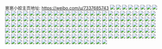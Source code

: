 崽崽小姣主页地址: https://weibo.com/u/7337685743 
![](https://wx4.sinaimg.cn/mw2000/0080Abg3ly1h8wo8e9fqvj318g0xctec.jpg) 
![](https://wx4.sinaimg.cn/mw2000/0080Abg3ly1h8wo8f2bcuj318g0xc7bc.jpg) 
![](https://wx4.sinaimg.cn/mw2000/0080Abg3ly1h8wo8dvrnrj30xc0xdjvd.jpg) 
![](https://wx4.sinaimg.cn/mw2000/0080Abg3ly1h8wo8dirdej30xc0xd0wu.jpg) 
![](https://wx4.sinaimg.cn/mw2000/0080Abg3ly1h8wo8gvoasj335s35skjm.jpg) 
![](https://wx4.sinaimg.cn/mw2000/0080Abg3ly1h8wo8jjtgzj335s35s7wj.jpg) 
![](https://wx4.sinaimg.cn/mw2000/0080Abg3ly1h8lr333o37j32dc2de1ky.jpg) 
![](https://wx4.sinaimg.cn/mw2000/0080Abg3ly1h8m7cxfu1tj30xc0xegql.jpg) 
![](https://wx4.sinaimg.cn/mw2000/0080Abg3ly1h8m7cx59g8j30zk0zktfx.jpg) 
![](https://wx4.sinaimg.cn/mw2000/0080Abg3ly1h8lwg6wfcsj32de2dfkjm.jpg) 
![](https://wx4.sinaimg.cn/mw2000/0080Abg3ly1h8lr3awxaoj337k4tchdy.jpg) 
![](https://wx4.sinaimg.cn/mw2000/0080Abg3ly1h8lr380tozj337k4tce87.jpg) 
![](https://wx4.sinaimg.cn/mw2000/0080Abg3ly1h8aq3o0na0j30zk1be7c1.jpg) 
![](https://wx4.sinaimg.cn/mw2000/0080Abg3ly1h8aq3go8qgj30zg1batt6.jpg) 
![](https://wx4.sinaimg.cn/mw2000/0080Abg3ly1h8aq3ojm9vj30zk1be49x.jpg) 
![](https://wx4.sinaimg.cn/mw2000/0080Abg3ly1h8aq3pun5lj32dc35s4qq.jpg) 
![](https://wx4.sinaimg.cn/mw2000/0080Abg3ly1h8aq3g1ii1j32dc35su0x.jpg) 
![](https://wx4.sinaimg.cn/mw2000/0080Abg3ly1h8brzdm8lej335s2dchdt.jpg) 
![](https://wx4.sinaimg.cn/mw2000/0080Abg3ly1h8aq3nlk9qj32dc35s7wi.jpg) 
![](https://wx4.sinaimg.cn/mw2000/0080Abg3ly1h8bjs5xllmj324g24ee81.jpg) 
![](https://wx4.sinaimg.cn/mw2000/0080Abg3ly1h8aq3jesrlj32dc35s7wo.jpg) 
![](https://wx4.sinaimg.cn/mw2000/0080Abg3ly1h8aq4keae4j335s23u7wj.jpg) 
![](https://wx4.sinaimg.cn/mw2000/0080Abg3ly1h86s5m4wtvj335k35sqv6.jpg) 
![](https://wx4.sinaimg.cn/mw2000/0080Abg3ly1h84ql7lwdlj30qf0omq7z.jpg) 
![](https://wx4.sinaimg.cn/mw2000/0080Abg3ly1h84qla0hnej34mo3341l2.jpg) 
![](https://wx4.sinaimg.cn/mw2000/0080Abg3ly1h84ql74vo0j33vc2kwe83.jpg) 
![](https://wx4.sinaimg.cn/mw2000/0080Abg3ly1h84qlc1fb1j32dc35snpe.jpg) 
![](https://wx4.sinaimg.cn/mw2000/0080Abg3ly1h84qlalewsj30oi0zd7c0.jpg) 
![](https://wx4.sinaimg.cn/mw2000/0080Abg3ly1h84ql3x52zj32dc35se85.jpg) 
![](https://wx4.sinaimg.cn/mw2000/0080Abg3ly1h83sdz57k3j30u014019r.jpg) 
![](https://wx4.sinaimg.cn/mw2000/0080Abg3ly1h83sdy2v0yj30u01407lt.jpg) 
![](https://wx4.sinaimg.cn/mw2000/0080Abg3ly1h83sdyn9myj30u0140qil.jpg) 
![](https://wx4.sinaimg.cn/mw2000/0080Abg3ly1h812r1qeznj335s2dchdu.jpg) 
![](https://wx4.sinaimg.cn/mw2000/0080Abg3ly1h812r0fe3lj30u00k0451.jpg) 
![](https://wx4.sinaimg.cn/mw2000/0080Abg3ly1h7pcvzwthij30qo0qogq9.jpg) 
![](https://wx4.sinaimg.cn/mw2000/0080Abg3ly1h7pcvzfjg4j30qo0qo0xt.jpg) 
![](https://wx4.sinaimg.cn/mw2000/0080Abg3ly1h7pcvyzb3hj30qo0qon7e.jpg) 
![](https://wx4.sinaimg.cn/mw2000/0080Abg3ly1h7xyjyud3mj30oo0oon0j.jpg) 
![](https://wx4.sinaimg.cn/mw2000/0080Abg3ly1h7xyjz6ts2j30qo0t2q7t.jpg) 
![](https://wx4.sinaimg.cn/mw2000/0080Abg3ly1h7xyjzhv1yj30qo0qoq8c.jpg) 
![](https://wx4.sinaimg.cn/mw2000/0080Abg3ly1h7xyjzws2mj30qo0qp494.jpg) 
![](https://wx4.sinaimg.cn/mw2000/0080Abg3ly1h7xyqdvvv1j30td0tc12a.jpg) 
![](https://wx4.sinaimg.cn/mw2000/0080Abg3ly1h7xyq5j3wnj30qo0qowm8.jpg) 
![](https://wx4.sinaimg.cn/mw2000/0080Abg3ly1h7flifwaefj30zk0zkn43.jpg) 
![](https://wx4.sinaimg.cn/mw2000/0080Abg3ly1h7fligbwq3j30u00vs7a3.jpg) 
![](https://wx4.sinaimg.cn/mw2000/0080Abg3ly1h7flieq1drj31o01o0kjl.jpg) 
![](https://wx4.sinaimg.cn/mw2000/0080Abg3ly1h7flifk796j30u00u0gv6.jpg) 
![](https://wx4.sinaimg.cn/mw2000/0080Abg3ly1h7flidi8urj324a249aul.jpg) 
![](https://wx4.sinaimg.cn/mw2000/0080Abg3ly1h7flif6vefj316w16vqkq.jpg) 
![](https://wx4.sinaimg.cn/mw2000/0080Abg3ly1h71mkagh2aj30u00u0jv3.jpg) 
![](https://wx4.sinaimg.cn/mw2000/0080Abg3ly1h71mkapmbbj30ru0ruaaj.jpg) 
![](https://wx4.sinaimg.cn/mw2000/0080Abg3ly1h71mkb134tj30ru0ru0wf.jpg) 
![](https://wx4.sinaimg.cn/mw2000/0080Abg3ly1h71mkbmvi0j30ru0rugmr.jpg) 
![](https://wx4.sinaimg.cn/mw2000/0080Abg3ly1h71mkbxvmjj30ru0ru3z5.jpg) 
![](https://wx4.sinaimg.cn/mw2000/0080Abg3ly1h71mkbaoa1j30ru0rutam.jpg) 
![](https://wx4.sinaimg.cn/mw2000/0080Abg3ly1h74pxbd3nbj30qo0qon3e.jpg) 
![](https://wx4.sinaimg.cn/mw2000/0080Abg3ly1h74pxbnrc7j30zk0qo0x2.jpg) 
![](https://wx4.sinaimg.cn/mw2000/0080Abg3ly1h74pxksz99j30zk0qotlt.jpg) 
![](https://wx4.sinaimg.cn/mw2000/0080Abg3ly1h74pxaz0h2j335s2dchdu.jpg) 
![](https://wx4.sinaimg.cn/mw2000/0080Abg3ly1h6uhmvjjzdj31vz2io7wn.jpg) 
![](https://wx4.sinaimg.cn/mw2000/0080Abg3ly1h6ntuvcfzwj32kw3vc4qr.jpg) 
![](https://wx4.sinaimg.cn/mw2000/0080Abg3ly1h6ntuye7xvj32kw3vc7wj.jpg) 
![](https://wx4.sinaimg.cn/mw2000/0080Abg3ly1h6ntv4b1bcj33344moe86.jpg) 
![](https://wx4.sinaimg.cn/mw2000/0080Abg3ly1h6ntva0z16j323v35sb2e.jpg) 
![](https://wx4.sinaimg.cn/mw2000/0080Abg3ly1h6j0v6bbqkj31400u00xp.jpg) 
![](https://wx4.sinaimg.cn/mw2000/0080Abg3ly1h6eg3yf7psj30u01900vj.jpg) 
![](https://wx4.sinaimg.cn/mw2000/0080Abg3ly1h6eg3xp7fcj30u0190taq.jpg) 
![](https://wx4.sinaimg.cn/mw2000/0080Abg3ly1h6eg3x7yxcj30u0190dmc.jpg) 
![](https://wx4.sinaimg.cn/mw2000/0080Abg3ly1h6eg3zn3xcj30u0190q8q.jpg) 
![](https://wx4.sinaimg.cn/mw2000/0080Abg3ly1h4wxpkxzk3j30u0190dk2.jpg) 
![](https://wx4.sinaimg.cn/mw2000/0080Abg3ly1h4wxplq9lyj30u0190n1l.jpg) 
![](https://wx4.sinaimg.cn/mw2000/0080Abg3ly1h4wxpn7qjgj30u0190jxa.jpg) 
![](https://wx4.sinaimg.cn/mw2000/0080Abg3ly1h4wxpsu3x9j30u0190n28.jpg) 
![](https://wx4.sinaimg.cn/mw2000/0080Abg3ly1h4wxptfe0nj30u019042n.jpg) 
![](https://wx4.sinaimg.cn/mw2000/0080Abg3ly1h4wxpu04flj30u0190q6y.jpg) 
![](https://wx4.sinaimg.cn/mw2000/0080Abg3ly1h4i91myamxj30u10u043c.jpg) 
![](https://wx4.sinaimg.cn/mw2000/0080Abg3ly1h58ii9umzvj31400u0qer.jpg) 
![](https://wx4.sinaimg.cn/mw2000/0080Abg3ly1h58iia5x20j30u00u0tcl.jpg) 
![](https://wx4.sinaimg.cn/mw2000/0080Abg3ly1h4i91mc8qej30u00u042s.jpg) 
![](https://wx4.sinaimg.cn/mw2000/0080Abg3ly1h4i91lsnuhj30u00u0q65.jpg) 
![](https://wx4.sinaimg.cn/mw2000/0080Abg3ly1h4i91n8pb5j313z0u0gu4.jpg) 
![](https://wx4.sinaimg.cn/mw2000/0080Abg3ly1h4392ao4ybj30u01hlk13.jpg) 
![](https://wx4.sinaimg.cn/mw2000/0080Abg3ly1h3ycieg4dsj30u0140k1h.jpg) 
![](https://wx4.sinaimg.cn/mw2000/0080Abg3ly1h3ycydnk56j30u0140n8k.jpg) 
![](https://wx4.sinaimg.cn/mw2000/0080Abg3ly1h3rnd6lwlbj32dc35shdt.jpg) 
![](https://wx4.sinaimg.cn/mw2000/0080Abg3ly1h3rnd53btkj32dc35sqv5.jpg) 
![](https://wx4.sinaimg.cn/mw2000/0080Abg3ly1h3rncxb286j32dc35sb29.jpg) 
![](https://wx4.sinaimg.cn/mw2000/0080Abg3ly1h3rnd2f3djj32dc1s0hdt.jpg) 
![](https://wx4.sinaimg.cn/mw2000/0080Abg3ly1h3rnczijcdj31w02jjnpe.jpg) 
![](https://wx4.sinaimg.cn/mw2000/0080Abg3ly1h3rnd0u0z4j31w02ipb29.jpg) 
![](https://wx4.sinaimg.cn/mw2000/0080Abg3ly1h2wl6uex3mj30wi17dqfj.jpg) 
![](https://wx4.sinaimg.cn/mw2000/0080Abg3ly1h2wl6t7rx4j30wi17dtld.jpg) 
![](https://wx4.sinaimg.cn/mw2000/0080Abg3ly1h2wl6txhb7j30wi17dtm0.jpg) 
![](https://wx4.sinaimg.cn/mw2000/0080Abg3ly1h2wl6s1z1wj30wi17dwst.jpg) 
![](https://wx4.sinaimg.cn/mw2000/0080Abg3ly1h25tiy7bmsj30wi1mz0vn.jpg) 
![](https://wx4.sinaimg.cn/mw2000/0080Abg3ly1h25ue4um2uj333y2bt1l0.jpg) 
![](https://wx4.sinaimg.cn/mw2000/0080Abg3ly1h25ssdd5g8j313z1hcwsa.jpg) 
![](https://wx4.sinaimg.cn/mw2000/0080Abg3ly1h1s331zg36j30u00u0tef.jpg) 
![](https://wx4.sinaimg.cn/mw2000/0080Abg3ly1h1s32ztij3j30u60u0wgw.jpg) 
![](https://wx4.sinaimg.cn/mw2000/0080Abg3ly1h1s330zxkqj30q20mw75y.jpg) 
![](https://wx4.sinaimg.cn/mw2000/0080Abg3ly1h1s3308e50j30ty0tyk2t.jpg) 
![](https://wx4.sinaimg.cn/mw2000/0080Abg3ly1h1s330ns2nj30u00u0q95.jpg) 
![](https://wx4.sinaimg.cn/mw2000/0080Abg3ly1h13efymo9zj30qo0zkdke.jpg) 
![](https://wx4.sinaimg.cn/mw2000/0080Abg3ly1h13eg2e12tj30ty11nhdt.jpg) 
![](https://wx4.sinaimg.cn/mw2000/0080Abg3ly1h13efz46thj30qo0zkt9i.jpg) 
![](https://wx4.sinaimg.cn/mw2000/0080Abg3ly1h13eg9481xj31w42iqe82.jpg) 
![](https://wx4.sinaimg.cn/mw2000/0080Abg3ly1h0n5olgisuj33342bc7wi.jpg) 
![](https://wx4.sinaimg.cn/mw2000/0080Abg3ly1h0m7os9yfbj32c0340e83.jpg) 
![](https://wx4.sinaimg.cn/mw2000/0080Abg3ly1h0m7ooz3zgj33402c0u10.jpg) 
![](https://wx4.sinaimg.cn/mw2000/0080Abg3ly1h0m7oijed7j31w02ipe82.jpg) 
![](https://wx4.sinaimg.cn/mw2000/0080Abg3ly1h0m7ocvg12j31w02iphdu.jpg) 
![](https://wx4.sinaimg.cn/mw2000/0080Abg3ly1h0m7obbrcfj32ip1w1kjm.jpg) 
![](https://wx4.sinaimg.cn/mw2000/0080Abg3ly1h0m7olaagrj327w340e84.jpg) 
![](https://wx4.sinaimg.cn/mw2000/0080Abg3ly1h74ppg656mj30tx0txwhq.jpg) 
![](https://wx4.sinaimg.cn/mw2000/0080Abg3ly1h74ppgf14sj30u00k0abl.jpg) 
![](https://wx4.sinaimg.cn/mw2000/0080Abg3ly1h74pphdhxbj31400u0n61.jpg) 
![](https://wx4.sinaimg.cn/mw2000/0080Abg3ly1h74ppho9o2j31400u0qa7.jpg) 
![](https://wx4.sinaimg.cn/mw2000/0080Abg3ly1h74ppgoaq9j30u0140dil.jpg) 
![](https://wx4.sinaimg.cn/mw2000/0080Abg3ly1h0lqk0hybaj30qo0qo76d.jpg) 
![](https://wx4.sinaimg.cn/mw2000/0080Abg3ly1h072xm3gk2j30qb1f6jte.jpg) 
![](https://wx4.sinaimg.cn/mw2000/0080Abg3ly1h066nd46cnj30qo19hjuf.jpg) 
![](https://wx4.sinaimg.cn/mw2000/0080Abg3ly1h03mkf6r2dj30u02ocb13.jpg) 
![](https://wx4.sinaimg.cn/mw2000/0080Abg3ly1gz2wyln0hhj33402c07wi.jpg) 
![](https://wx4.sinaimg.cn/mw2000/0080Abg3ly1gz2wyorumkj33402c0hdv.jpg) 
![](https://wx4.sinaimg.cn/mw2000/0080Abg3ly1gz2wyb1l20j31w22iq1ky.jpg) 
![](https://wx4.sinaimg.cn/mw2000/0080Abg3ly1gz2wywhvnvj31w02ip7wi.jpg) 
![](https://wx4.sinaimg.cn/mw2000/0080Abg3ly1gz2wystgs5j32c0340e83.jpg) 
![](https://wx4.sinaimg.cn/mw2000/0080Abg3ly1gz2wyjl68lj32c0340x6q.jpg) 
![](https://wx4.sinaimg.cn/mw2000/0080Abg3ly1gyxb99qg0yj32c0340kjn.jpg) 
![](https://wx4.sinaimg.cn/mw2000/0080Abg3ly1gyxb9azcvij33402c0qv8.jpg) 
![](https://wx4.sinaimg.cn/mw2000/0080Abg3ly1gyxb9c5oqyj32c0340b2b.jpg) 
![](https://wx4.sinaimg.cn/mw2000/0080Abg3ly1h74mtzo4apj31400u0mz6.jpg) 
![](https://wx4.sinaimg.cn/mw2000/0080Abg3ly1h74mtz2oybj31400u0jvl.jpg) 
![](https://wx4.sinaimg.cn/mw2000/0080Abg3ly1h74mu0d0knj31400u0tm5.jpg) 
![](https://wx4.sinaimg.cn/mw2000/0080Abg3ly1h74mu2irqyj31400u04ed.jpg) 
![](https://wx4.sinaimg.cn/mw2000/0080Abg3ly1h74mukg4prj30u014041i.jpg) 
![](https://wx4.sinaimg.cn/mw2000/0080Abg3ly1h74mu19ll3j31400u0gqw.jpg) 
![](https://wx4.sinaimg.cn/mw2000/0080Abg3ly1gyoqsekga4j31400u0dlz.jpg) 
![](https://wx4.sinaimg.cn/mw2000/0080Abg3ly1gyhy06ux8kj30u00pin49.jpg) 
![](https://wx4.sinaimg.cn/mw2000/0080Abg3ly1gygodah0u2j30u01400yl.jpg) 
![](https://wx4.sinaimg.cn/mw2000/0080Abg3ly1gygod9x119j30u014079f.jpg) 
![](https://wx4.sinaimg.cn/mw2000/0080Abg3ly1gycxm6pl8pj30u00w3dov.jpg) 
![](https://wx4.sinaimg.cn/mw2000/0080Abg3ly1gycxm7dxspj30u00vg77j.jpg) 
![](https://wx4.sinaimg.cn/mw2000/0080Abg3ly1gxvnm75u67j33342bckjm.jpg) 
![](https://wx4.sinaimg.cn/mw2000/0080Abg3ly1gxka9uml1dj30u00iz0tz.jpg) 
![](https://wx4.sinaimg.cn/mw2000/0080Abg3ly1gxjjqydo4ej30zk0qogqc.jpg) 
![](https://wx4.sinaimg.cn/mw2000/0080Abg3ly1gxhprhwdw7j30u00xc77w.jpg) 
![](https://wx4.sinaimg.cn/mw2000/0080Abg3ly1gx0py4gdlsj30ym0tzahy.jpg) 
![](https://wx4.sinaimg.cn/mw2000/0080Abg3ly1gwmreq0q8ij30u0140tdw.jpg) 
![](https://wx4.sinaimg.cn/mw2000/0080Abg3ly1gx6qkrw1hwj32bc2bbu0x.jpg) 
